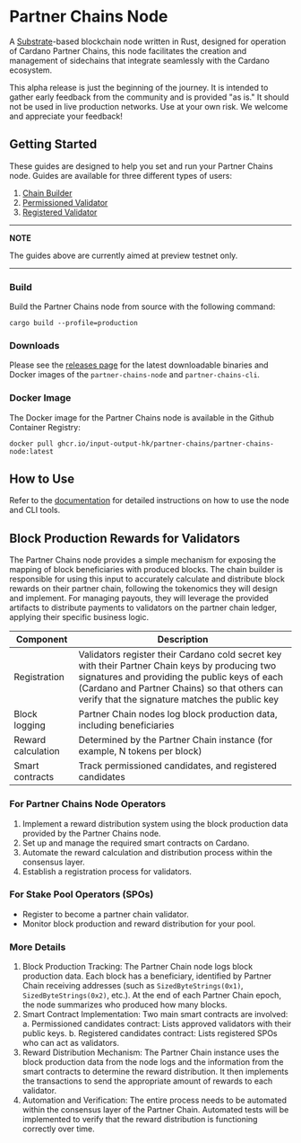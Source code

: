 # Partner Chains Node

A [Substrate](https://substrate.io/)-based blockchain node written in Rust, designed for operation of Cardano Partner Chains, this node facilitates the creation and management of sidechains that integrate seamlessly with the Cardano ecosystem.

This alpha release is just the beginning of the journey. It is intended to gather early feedback from the community and is provided "as is." It should not be used in live production networks. Use at your own risk. We welcome and appreciate your feedback!

## Getting Started

These guides are designed to help you set and run your Partner Chains node. Guides are available for three different types of users:

1. [Chain Builder](./docs/user-guides/chain-builder.md)
2. [Permissioned Validator](./docs/user-guides/permissioned.md)
3. [Registered Validator](./docs/user-guides/registered.md)

---
**NOTE**

The guides above are currently aimed at preview testnet only.

---

### Build

Build the Partner Chains node from source with the following command:
```
cargo build --profile=production
```

### Downloads

Please see the [releases page](https://github.com/input-output-hk/partner-chains/releases) for the latest downloadable binaries and Docker images of the `partner-chains-node` and `partner-chains-cli`.

### Docker Image

The Docker image for the Partner Chains node is available in the Github Container Registry:
```
docker pull ghcr.io/input-output-hk/partner-chains/partner-chains-node:latest
```

## How to Use

Refer to the [documentation](docs/user-guides) for detailed instructions on how to use the node and CLI tools.

## Block Production Rewards for Validators

The Partner Chains node provides a simple mechanism for exposing the mapping of block beneficiaries with produced blocks. 
The chain builder is responsible for using this input to accurately calculate and distribute block rewards on their partner chain, following the tokenomics they will design and implement. 
For managing payouts, they will leverage the provided artifacts to distribute payments to validators on the partner chain ledger, applying their specific business logic.

| Component | Description |
|-----------|-------------|
| Registration | Validators register their Cardano cold secret key with their Partner Chain keys by producing two signatures and providing the public keys of each (Cardano and Partner Chains) so that others can verify that the signature matches the public key |
| Block logging | Partner Chain nodes log block production data, including beneficiaries |
| Reward calculation | Determined by the Partner Chain instance (for example, N tokens per block) |
| Smart contracts | Track permissioned candidates, and registered candidates |

### For Partner Chains Node Operators

1. Implement a reward distribution system using the block production data provided by the Partner Chains node. 
2. Set up and manage the required smart contracts on Cardano.
3. Automate the reward calculation and distribution process within the consensus layer.
4. Establish a registration process for validators.

### For Stake Pool Operators (SPOs)

- Register to become a partner chain validator.
- Monitor block production and reward distribution for your pool.

### More Details

1. Block Production Tracking: The Partner Chain node logs block production data. Each block has a beneficiary, identified by Partner Chain receiving addresses (such as `SizedByteStrings(0x1)`, `SizedByteStrings(0x2)`, etc.). At the end of each Partner Chain epoch, the node summarizes who produced how many blocks.
2. Smart Contract Implementation: Two main smart contracts are involved: 
   a. Permissioned candidates contract: Lists approved validators with their public keys.
   b. Registered candidates contract: Lists registered SPOs who can act as validators.
3. Reward Distribution Mechanism: The Partner Chain instance uses the block production data from the node logs and the information from the smart contracts to determine the reward distribution. It then implements the transactions to send the appropriate amount of rewards to each validator.
4. Automation and Verification: The entire process needs to be automated within the consensus layer of the Partner Chain. Automated tests will be implemented to verify that the reward distribution is functioning correctly over time.
